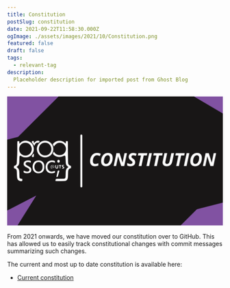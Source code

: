 ```yaml
---
title: Constitution
postSlug: constitution
date: 2021-09-22T11:58:30.000Z
ogImage: ./assets/images/2021/10/Constitution.png
featured: false
draft: false
tags:
  - relevant-tag
description:
  Placeholder description for imported post from Ghost Blog 
---
```

![Featured Image](./assets/images/2021/10/Constitution.png)

From 2021 onwards, we have moved our constitution over to GitHub. This has allowed us to easily track constitutional changes with commit messages summarizing such changes.

The current and most up to date constitution is available here:

*   [Current constitution](https://github.com/utsprogsoc/constitution)
